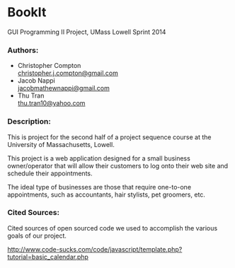BookIt
======

GUI Programming II Project, UMass Lowell
Sprint 2014

### Authors:
* Christopher Compton	
	christopher.j.compton@gmail.com
* Jacob Nappi	
	jacobmathewnappi@gmail.com
* Thu Tran	
	thu.tran10@yahoo.com

### Description:
This is project for the second half of a project sequence course
at the University of Massachusetts, Lowell. 

This project is a web application designed for a small business
owner/operator that will allow their customers to log onto their
web site and schedule their appointments.

The ideal type of businesses are those that require one-to-one
appointments, such as accountants, hair stylists, pet groomers,
etc.


### Cited Sources:

Cited sources of open sourced code we used to accomplish the
various goals of our project.

http://www.code-sucks.com/code/javascript/template.php?tutorial=basic_calendar.php
